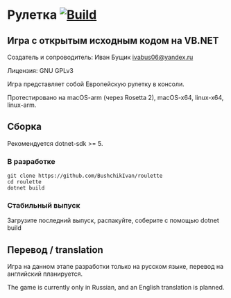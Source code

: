 # Рулетка [![Build](https://github.com/BushchikIvan/roulette/actions/workflows/dotnet.yml/badge.svg)](https://github.com/BushchikIvan/roulette/actions/workflows/dotnet.yml)

## Игра с открытым исходным кодом на VB.NET

Создатель и сопроводитель: Иван Бущик <ivabus06@yandex.ru>

Лицензия: GNU GPLv3

Игра представляет собой Европейскую рулетку в консоли.

Протестировано на macOS-arm (через Rosetta 2), macOS-x64, linux-x64, linux-arm.

## Сборка

Рекомендуется dotnet-sdk >= 5.

### В разработке

    git clone https://github.com/BushchikIvan/roulette
    cd roulette
    dotnet build

### Стабильный выпуск

Загрузите последний выпуск, распакуйте, соберите с помощью dotnet build

## Перевод / translation

Игра на данном этапе разработки только на русском языке, перевод на английский планируется.

The game is currently only in Russian, and an English translation is planned.
